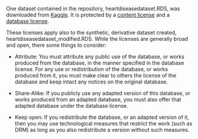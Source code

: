 One dataset contained in the repository, heartdiseasedataset.RDS, was downloaded from [Kaggle](https://www.kaggle.com/mazharkarimi/heart-disease-and-stroke-prevention). It is protected by a [content license](https://opendatacommons.org/licenses/dbcl/1.0/) and a [database license](https://www.opendatacommons.org/licenses/odbl/1.0/).

These licenses apply also to the synthetic, derivative dataset created, heartdiseasedataset_modified.RDS. While the licenses are generally broad and open, there some things to consider:

- Attribute: You must attribute any public use of the database, or works produced from the database, in the manner specified in the database license. For any use or redistribution of the database, or works produced from it, you must make clear to others the license of the database and keep intact any notices on the original database.

- Share-Alike: If you publicly use any adapted version of this database, or works produced from an adapted database, you must also offer that adapted database under the database license.

- Keep open: If you redistribute the database, or an adapted version of it, then you may use technological measures that restrict the work (such as DRM) as long as you also redistribute a version without such measures.
